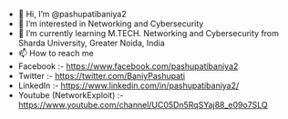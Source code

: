 - 👋 Hi, I’m @pashupatibaniya2
- 👀 I’m interested in Networking and Cybersecurity
- 🌱 I’m currently learning M.TECH. Networking and Cybersecurity from Sharda University, Greater Noida, India
- 📫 How to reach me 
- Facebook :- https://www.facebook.com/pashupatibaniya2
- Twitter :- https://twitter.com/BaniyPashupati
- LinkedIn :- https://www.linkedin.com/in/pashupatibaniya2/
- Youtube (NetworkExploit) :- https://www.youtube.com/channel/UC05Dn5RqSYaj88_e09o7SLQ
<!---
pashupatibaniya2/pashupatibaniya2 is a ✨ special ✨ repository because its `README.md` (this file) appears on your GitHub profile.
You can click the Preview link to take a look at your changes.
--->
